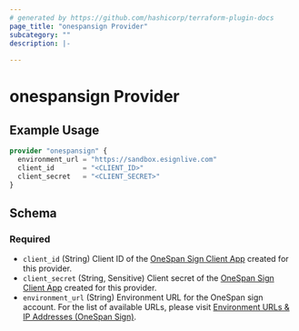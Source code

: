 ```yaml
---
# generated by https://github.com/hashicorp/terraform-plugin-docs
page_title: "onespansign Provider"
subcategory: ""
description: |-
  
---
```


# onespansign Provider



## Example Usage

```terraform
provider "onespansign" {
  environment_url = "https://sandbox.esignlive.com"
  client_id       = "<CLIENT_ID>"
  client_secret   = "<CLIENT_SECRET>"
}
```

<!-- schema generated by tfplugindocs -->
## Schema

### Required

- `client_id` (String) Client ID of the [OneSpan Sign Client App](https://community.onespan.com/documentation/onespan-sign/guides/admin-guides/user/integration) created for this provider.
- `client_secret` (String, Sensitive) Client secret of the [OneSpan Sign Client App](https://community.onespan.com/documentation/onespan-sign/guides/admin-guides/user/integration) created for this provider.
- `environment_url` (String) Environment URL for the OneSpan sign account. For the list of available URLs, please visit [Environment URLs & IP Addresses (OneSpan Sign)](https://community.onespan.com/documentation/onespan-sign/guides/quick-start-guides/developer/environment-urls-ip-addresses).
